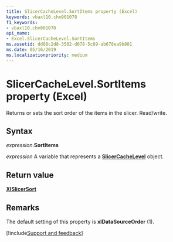 ```yaml
---
title: SlicerCacheLevel.SortItems property (Excel)
keywords: vbaxl10.chm901078
f1_keywords:
- vbaxl10.chm901078
api_name:
- Excel.SlicerCacheLevel.SortItems
ms.assetid: dd08c2d8-3502-d078-5c69-ab678ea9b801
ms.date: 05/16/2019
ms.localizationpriority: medium
---
```



# SlicerCacheLevel.SortItems property (Excel)

Returns or sets the sort order of the items in the slicer. Read/write.


## Syntax

_expression_.**SortItems**

_expression_ A variable that represents a **[SlicerCacheLevel](Excel.SlicerCacheLevel.md)** object.


## Return value

**[XlSlicerSort](Excel.XlSlicerSort.md)**


## Remarks

The default setting of this property is **xlDataSourceOrder** (1).




[!include[Support and feedback](~/includes/feedback-boilerplate.md)]